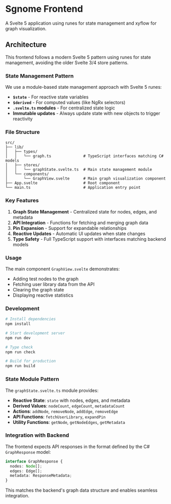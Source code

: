 # Sgnome Frontend

A Svelte 5 application using runes for state management and xyflow for graph visualization.

## Architecture

This frontend follows a modern Svelte 5 pattern using runes for state management, avoiding the older Svelte 3/4 store patterns.

### State Management Pattern

We use a module-based state management approach with Svelte 5 runes:

- **`$state`** - For reactive state variables
- **`$derived`** - For computed values (like NgRx selectors)
- **`.svelte.ts` modules** - For centralized state logic
- **Immutable updates** - Always update state with new objects to trigger reactivity

### File Structure

```
src/
├── lib/
│   ├── types/
│   │   └── graph.ts              # TypeScript interfaces matching C# models
│   ├── stores/
│   │   └── graphState.svelte.ts  # Main state management module
│   └── components/
│       └── GraphView.svelte      # Main graph visualization component
├── App.svelte                    # Root component
└── main.ts                       # Application entry point
```

### Key Features

1. **Graph State Management** - Centralized state for nodes, edges, and metadata
2. **API Integration** - Functions for fetching and merging graph data
3. **Pin Expansion** - Support for expandable relationships
4. **Reactive Updates** - Automatic UI updates when state changes
5. **Type Safety** - Full TypeScript support with interfaces matching backend models

### Usage

The main component `GraphView.svelte` demonstrates:

- Adding test nodes to the graph
- Fetching user library data from the API
- Clearing the graph state
- Displaying reactive statistics

### Development

```bash
# Install dependencies
npm install

# Start development server
npm run dev

# Type check
npm run check

# Build for production
npm run build
```

### State Module Pattern

The `graphState.svelte.ts` module provides:

- **Reactive State**: `state` with nodes, edges, and metadata
- **Derived Values**: `nodeCount`, `edgeCount`, `metadataCount`
- **Actions**: `addNode`, `removeNode`, `addEdge`, `removeEdge`
- **API Functions**: `fetchUserLibrary`, `expandPin`
- **Utility Functions**: `getNode`, `getNodeEdges`, `getMetadata`

### Integration with Backend

The frontend expects API responses in the format defined by the C# `GraphResponse` model:

```typescript
interface GraphResponse {
  nodes: Node[];
  edges: Edge[];
  metadata: ResponseMetadata;
}
```

This matches the backend's graph data structure and enables seamless integration.
